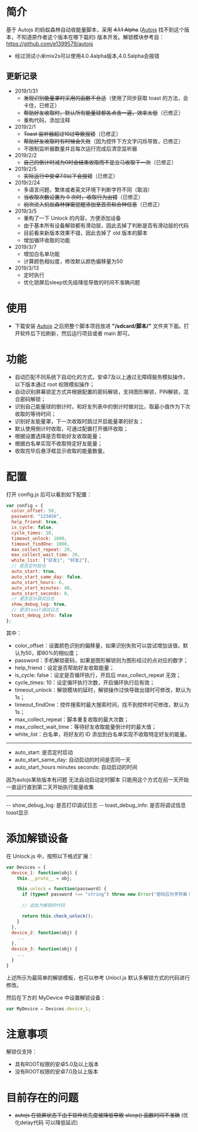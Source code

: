 # 简介

基于 Autojs 的蚂蚁森林自动收能量脚本，采用  ~~4.1.1 Alpha~~ ([Autojs](https://github.com/hyb1996/Auto.js/releases) 找不到这个版本，不知道原作者这个版本在哪下载的) 版本开发。解锁模块参考自：https://github.com/e1399579/autojs

- 经过测试小米mix2s可以使用4.0.4alpha版本,4.0.5alpha会报错

## 更新记录

- 2019/1/31 
  - ~~发现识别能量罩时采用的函数不合适~~（使用了同步获取 toast 的方法，会卡住，已修正）
  - ~~帮助好友收取时，默认所有能量球都各点击一遍，效率太低~~（已修正）
  - 重构代码，添加注释
- 2019/2/1
  - ~~Toast 监听器超过10过导致报错~~（已修正）
  - ~~帮助好友收取时有时候会失败~~（因为控件下方文字闪烁导致，已修正）
  - 不限制监听器数量并且每次运行完成后清空监听器
- 2019/2/2
  - ~~自己的倒计时减为0时会结束收取而不是立马收取下一次~~（已修正）
- 2019/2/5
  - ~~实际运行中安卓7.0以下会报错~~（已修正）
- 2019/2/24
  - 多语言问题，繁体或者英文环境下判断字符不同（取消）
  - ~~当收取次数设置为 0 次时，收取行为出错~~（已修正）
  - ~~初次进入蚂蚁森林弹窗提醒添加至首页和合种信息~~（已修正）
- 2019/3/5
  - 重构了一下 Unlock 的内容，方便添加设备
  - 由于基本所有设备解锁都有滑动层，因此去掉了判断是否有滑动层的代码
  - 目前看来新版本效果不错，因此去掉了 old 版本的脚本
  - 增加循环收取的功能
- 2019/3/7
  - 增加白名单功能
  - 计算颜色相似度，修改默认颜色偏移量为50
- 2019/3/13
  - 定时执行
  - 优化锁屏后sleep优先级降低导致的时间不准确问题

# 使用

- 下载安装 [Autojs](https://github.com/hyb1996/Auto.js/releases) 之后把整个脚本项目放进 __"/sdcard/脚本/"__ 文件夹下面。打开软件后下拉刷新，然后运行项目或者 main 即可。

# 功能

- 自动匹配不同系统下自动化的方式，安卓7及以上通过无障碍服务模拟操作，以下版本通过 root 权限模拟操作；
- 自动识别屏幕锁定方式并根据配置的密码解锁，支持图形解锁，PIN解锁，混合密码解锁；
- 识别自己能量球的倒计时，和好友列表中的倒计时做对比，取最小值作为下次收取的等待时间；
- 识别好友能量罩，下一次收取时跳过开启能量罩的好友；
- 默认使用倒计时收取，可通过配置打开循环收取；
- 根据设置选择是否帮助好友收取能量；
- 根据白名单实现不收取特定好友能量；
- 收取完毕后悬浮框显示收取的能量数量。

# 配置

打开 config.js 后可以看到如下配置：

```javascript
var config = {
  color_offset: 50,
  password: "123456",
  help_friend: true,
  is_cycle: false,
  cycle_times: 10,
  timeout_unlock: 1000,
  timeout_findOne: 1000,
  max_collect_repeat: 20,
  max_collect_wait_time: 20,
  white_list: ["好友1", "好友2"],
  // 是否定时启动
  auto_start: true,
  auto_start_same_day: false,
  auto_start_hours: 6,
  auto_start_minutes: 40,
  auto_start_seconds: 0,
  // 是否显示调试日志
  show_debug_log: true,
  // 是否toast调试日志
  toast_debug_info: false
};
```

其中：

- color_offset：设置颜色识别的偏移量，如果识别失败可以尝试增加该值，默认为50，即80%的相似度；
- password：手机解锁密码，如果是图形解锁则为图形经过的点对应的数字；
- help_friend：设定是否帮助好友收取能量；
- is_cycle: false：设定是否循环执行，开启后 max_collect_repeat 无效；
- cycle_times: 10：设定循环执行次数，开启循环执行后有效；
- timeout_unlock：解锁模块的延时，解锁操作过快导致出错时可修改，默认为1s；
- timeout_findOne：控件搜索时最大搜索时间，找不到控件时可修改，默认为1s；
- max_collect_repeat：脚本重复收取的最大次数；
- max_collect_wait_time：等待好友收取能量倒计时的最大值；
- white_list：白名单，将好友的 ID 添加到白名单实现不收取特定好友的能量。

---------

- auto_start: 是否定时启动
- auto_start_same_day: 自动启动的时间是否同一天
- auto_start_hours minutes seconds: 自动启动的时间 

因为autojs某些版本有问题 无法自动启动定时脚本 只能用这个方式在前一天开始一直运行直到第二天开始执行能量收集

-----------
-- show_debug_log: 是否打印调试日志
-- toast_debug_info: 是否将调试信息toast显示

# 添加解锁设备

在 Unlock.js 中，按照以下格式扩展：

```javascript
var Devices = { 
  device_1: function(obj) {
    this.__proto__ = obj;

    this.unlock = function(password) {
      if (typeof password !== "string") throw new Error("密码应为字符串！");
      
      // 此处为解锁的代码

      return this.check_unlock();
    }
  },
  device_2: function(obj) {
    ...
  },
  device_3: function(obj) {
    ...
  }
}
```

上述所示为最简单的解锁模板，也可以参考 Unlocl.js 默认多解锁方式的代码进行修改。

然后在下方的 MyDevice 中设置解锁设备：

```javascript
var MyDevice = Devices.device_1;
```

# 注意事项

解锁仅支持：

- 具有ROOT权限的安卓5.0及以上版本
- 没有ROOT权限的安卓7.0及以上版本

# 目前存在的问题

- ~~autojs 在锁屏状态下由于软件优先度被降低导致 sleep() 函数时间不准确~~ (优化delay代码 可以降低延迟)
